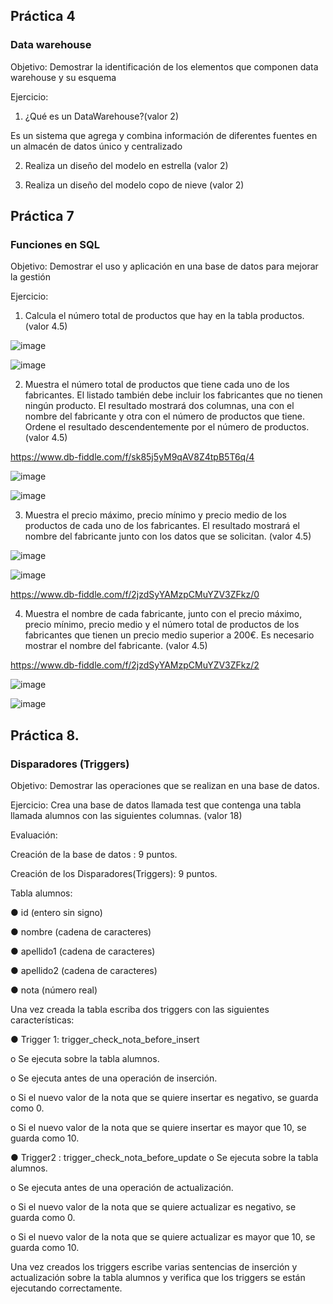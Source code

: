 ## Práctica 4
### Data warehouse

Objetivo: Demostrar la identificación de los elementos que componen data warehouse y
su esquema

Ejercicio:

1. ¿Qué es un DataWarehouse?(valor 2) 

Es un sistema que agrega y combina información de diferentes fuentes en un almacén de datos único y centralizado

2. Realiza un diseño del modelo en estrella (valor 2)

3. Realiza un diseño del modelo copo de nieve (valor 2)


## Práctica 7
### Funciones en SQL
Objetivo: Demostrar el uso y aplicación en una base de datos para mejorar la gestión

Ejercicio:

1. Calcula el número total de productos que hay en la tabla productos. (valor 4.5)

![image](https://user-images.githubusercontent.com/103210431/171669376-1293c98a-c66d-41f6-9af1-fb0ed3695545.png)

![image](https://user-images.githubusercontent.com/103210431/171669588-71e79ec9-0a9c-4259-9e33-cc5cb62eb313.png)


2. Muestra el número total de productos que tiene cada uno de los fabricantes. El listado
también debe incluir los fabricantes que no tienen ningún producto. El resultado
mostrará dos columnas, una con el nombre del fabricante y otra con el número de
productos que tiene. Ordene el resultado descendentemente por el número de
productos. (valor 4.5)

https://www.db-fiddle.com/f/sk85j5yM9qAV8Z4tpB5T6q/4

![image](https://user-images.githubusercontent.com/103210431/171786614-31073672-7e23-431f-b70d-d29e80856f92.png)

![image](https://user-images.githubusercontent.com/103210431/171786642-e569b059-93de-42b2-81ab-81b79539aaa9.png)


3. Muestra el precio máximo, precio mínimo y precio medio de los productos de cada
uno de los fabricantes. El resultado mostrará el nombre del fabricante junto con los
datos que se solicitan. (valor 4.5)

![image](https://user-images.githubusercontent.com/103210431/171784833-b6d0d247-c429-4a56-a709-00346531fedc.png)

![image](https://user-images.githubusercontent.com/103210431/171784858-e12b669a-bf89-4c8e-a974-7cfdb1f9cef6.png)

https://www.db-fiddle.com/f/2jzdSyYAMzpCMuYZV3ZFkz/0

4. Muestra el nombre de cada fabricante, junto con el precio máximo, precio mínimo,
precio medio y el número total de productos de los fabricantes que tienen un precio
medio superior a 200€. Es necesario mostrar el nombre del fabricante. (valor 4.5)

https://www.db-fiddle.com/f/2jzdSyYAMzpCMuYZV3ZFkz/2

![image](https://user-images.githubusercontent.com/103210431/171785948-bd2685c3-65ad-4d70-bab8-296673b1bae4.png)

![image](https://user-images.githubusercontent.com/103210431/171785972-59a0eba0-5b31-441e-bb77-1ab8b686f295.png)




## Práctica 8.
### Disparadores (Triggers)

Objetivo: Demostrar las operaciones que se realizan en una base de datos.

Ejercicio: Crea una base de datos llamada test que contenga una tabla llamada
alumnos con las siguientes columnas. (valor 18)

Evaluación:

Creación de la base de datos : 9 puntos.

Creación de los Disparadores(Triggers): 9 puntos.

Tabla alumnos:

● id (entero sin signo)

● nombre (cadena de caracteres)

● apellido1 (cadena de caracteres)

● apellido2 (cadena de caracteres)

● nota (número real)

Una vez creada la tabla escriba dos triggers con las siguientes características:

● Trigger 1: trigger_check_nota_before_insert

  o Se ejecuta sobre la tabla alumnos.
  
  o Se ejecuta antes de una operación de inserción.
  
  o Si el nuevo valor de la nota que se quiere insertar es negativo, se guarda
  como 0.
  
  o Si el nuevo valor de la nota que se quiere insertar es mayor que 10, se
  guarda como 10.

● Trigger2 : trigger_check_nota_before_update
  o Se ejecuta sobre la tabla alumnos.
  
  o Se ejecuta antes de una operación de actualización.
  
  o Si el nuevo valor de la nota que se quiere actualizar es negativo, se guarda
  como 0.
  
  o Si el nuevo valor de la nota que se quiere actualizar es mayor que 10, se
  guarda como 10.
  
Una vez creados los triggers escribe varias sentencias de inserción y actualización
sobre la tabla alumnos y verifica que los triggers se están ejecutando
correctamente.

